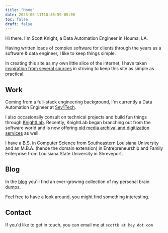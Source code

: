 ```yaml
---
title: "Home"
date: 2023-06-11T10:30:59-05:00
toc: false
draft: false
---
```


Hi there. I'm Scott Knight, a Data Automation Engineer in Houma, LA.

Having written loads of complex software for clients through the years as a software & data engineer, I like to keep things simple.

In creating this site as my own little slice of the internet, I have taken [inspiration from several sources](/inspiration/) in striving to keep this site as simple as practical.

## Work

Coming from a full-stack engineering background, I'm currently a Data Automation Engineer at [Sev1Tech](https://sev1tech.com). 

I also occasionally consult on technical projects and build fun things through [KnightLab](https://knightlab.co). Recently, KnightLab began branching out from the software world and is now offering [old media archival and digitization services](https://knightlab.film) as well.

I have a B.S. in Computer Science from Southeastern Louisiana University and an M.B.A. (hence the domain extension) in Entrepreneurship and Family Enterprise from Louisiana State University in Shreveport.

## Blog

In the [blog](/blog/) you'll find an ever-growing collection of my personal brain dumps.

Feel free to have a look around, you might find something interesting.

## Contact

If you'd like to get in touch, you can email me at `scottk at hey dot com`